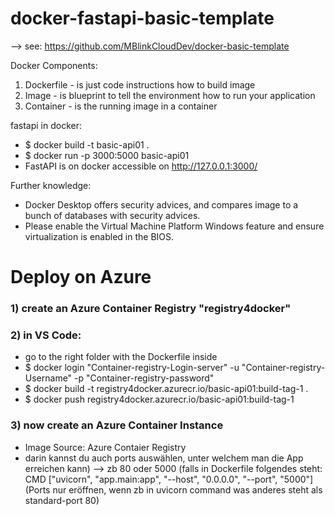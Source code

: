 # docker-fastapi-basic-template

--> see: https://github.com/MBlinkCloudDev/docker-basic-template  


Docker Components:
1. Dockerfile - is just code instructions how to build image
2. Image      - is blueprint to tell the environment how to run your application
3. Container  - is the running image in a container


fastapi in docker:
- $ docker build -t basic-api01 .
- $ docker run -p 3000:5000 basic-api01
- FastAPI is on docker accessible on http://127.0.0.1:3000/


Further knowledge:
- Docker Desktop offers security advices, and compares image to a bunch of databases with security advices.
- Please enable the Virtual Machine Platform Windows feature and ensure virtualization is enabled in the BIOS.


# Deploy on Azure

### 1) create an Azure Container Registry "registry4docker"

### 2) in VS Code:
- go to the right folder with the Dockerfile inside
- $ docker login "Container-registry-Login-server" -u "Container-registry-Username" -p "Container-registry-password"
- $ docker build -t registry4docker.azurecr.io/basic-api01:build-tag-1 .
- $ docker push registry4docker.azurecr.io/basic-api01:build-tag-1

### 3) now create an Azure Container Instance
- Image Source: Azure Contaier Registry
- darin kannst du auch ports auswählen, unter welchem man die App erreichen kann) --> zb 80 oder 5000 (falls in Dockerfile folgendes steht: CMD ["uvicorn", "app.main:app", "--host", "0.0.0.0", "--port", "5000"]
(Ports nur eröffnen, wenn zb in uvicorn command was anderes steht als standard-port 80)
